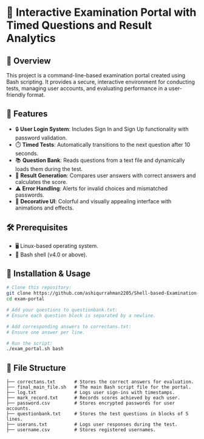 # 🚀 Interactive Examination Portal with Timed Questions and Result Analytics  

## 📖 Overview  
This project is a command-line-based examination portal created using Bash scripting. It provides a secure, interactive environment for conducting tests, managing user accounts, and evaluating performance in a user-friendly format.  

## 🌟 Features  
- 🔒 **User Login System**: Includes Sign In and Sign Up functionality with password validation.  
- ⏱️ **Timed Tests**: Automatically transitions to the next question after 10 seconds.  
- 📚 **Question Bank**: Reads questions from a text file and dynamically loads them during the test.  
- 📝 **Result Generation**: Compares user answers with correct answers and calculates the score.  
- ⚠️ **Error Handling**: Alerts for invalid choices and mismatched passwords.  
- 🎨 **Decorative UI**: Colorful and visually appealing interface with animations and effects.  

## 🛠️ Prerequisites  
- 🖥️ Linux-based operating system.  
- 🐚 Bash shell (v4.0 or above).  

## 🚧 Installation & Usage  
```bash
# Clone this repository:
git clone https://github.com/ashiqurrahman2205/Shell-based-Examination-Portal-with-Timed-Questions-and-Results.git
cd exam-portal

# Add your questions to questionbank.txt:
# Ensure each question block is separated by a newline.

# Add corresponding answers to correctans.txt:
# Ensure one answer per line.

# Run the script:
./exam_portal.sh bash
```
## 📁 File Structure
```plaintext
├── correctans.txt       # Stores the correct answers for evaluation.
├── final_main_file.sh   # The main Bash script file for the portal.
├── log.txt              # Logs user sign-ins with timestamps.
├── mark_record.txt      # Records scores achieved by each user.
├── password.csv         # Stores encrypted passwords for user accounts.
├── questionbank.txt     # Stores the test questions in blocks of 5 lines.
├── userans.txt          # Logs user responses during the test.
├── username.csv         # Stores registered usernames.
```
